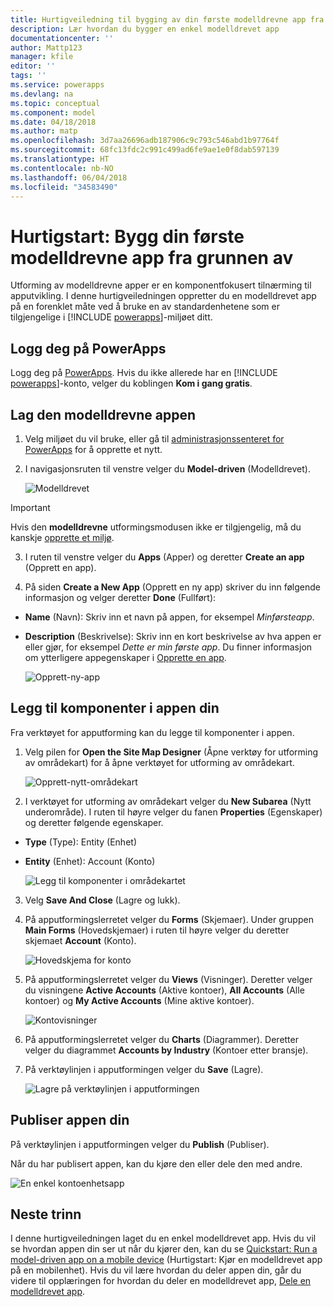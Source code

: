 ```yaml
---
title: Hurtigveiledning til bygging av din første modelldrevne app fra grunnen av med PowerApps | Microsoft Docs
description: Lær hvordan du bygger en enkel modelldrevet app
documentationcenter: ''
author: Mattp123
manager: kfile
editor: ''
tags: ''
ms.service: powerapps
ms.devlang: na
ms.topic: conceptual
ms.component: model
ms.date: 04/18/2018
ms.author: matp
ms.openlocfilehash: 3d7aa26696adb187906c9c793c546abd1b97764f
ms.sourcegitcommit: 68fc13fdc2c991c499ad6fe9ae1e0f8dab597139
ms.translationtype: HT
ms.contentlocale: nb-NO
ms.lasthandoff: 06/04/2018
ms.locfileid: "34583490"
---
```

# <a name="quickstart-build-your-first-model-driven-app-from-scratch"></a>Hurtigstart: Bygg din første modelldrevne app fra grunnen av
Utforming av modelldrevne apper er en komponentfokusert tilnærming til apputvikling. I denne hurtigveiledningen oppretter du en modelldrevet app på en forenklet måte ved å bruke en av standardenhetene som er tilgjengelige i [!INCLUDE [powerapps](../../includes/powerapps.md)]-miljøet ditt. 

## <a name="sign-in-to-powerapps"></a>Logg deg på PowerApps
Logg deg på [PowerApps](https://web.powerapps.com/). Hvis du ikke allerede har en [!INCLUDE [powerapps](../../includes/powerapps.md)]-konto, velger du koblingen **Kom i gang gratis**. 

## <a name="create-your-model-driven-app"></a>Lag den modelldrevne appen

1.  Velg miljøet du vil bruke, eller gå til [administrasjonssenteret for PowerApps](https://admin.powerapps.com/) for å opprette et nytt.
2.  I navigasjonsruten til venstre velger du **Model-driven** (Modelldrevet). 

    ![Modelldrevet](media/build-first-model-driven-app/choose-design-mode.png)

  > [!IMPORTANT]
  > Hvis den **modelldrevne** utformingsmodusen ikke er tilgjengelig, må du kanskje [opprette et miljø](https://docs.microsoft.com/powerapps/administrator/create-environment).   

3. I ruten til venstre velger du **Apps** (Apper) og deretter **Create an app** (Opprett en app).

4.  På siden **Create a New App** (Opprett en ny app) skriver du inn følgende informasjon og velger deretter **Done** (Fullført): 
  - **Name** (Navn): Skriv inn et navn på appen, for eksempel *Minførsteapp*. 
  - **Description** (Beskrivelse): Skriv inn en kort beskrivelse av hva appen er eller gjør, for eksempel *Dette er min første app*.
Du finner informasjon om ytterligere appegenskaper i [Opprette en app](https://docs.microsoft.com/dynamics365/customer-engagement/customize/create-edit-app#create-an-app).
 
    ![Opprett-ny-app](media/build-first-model-driven-app/create-new-app.png)

## <a name="add-components-to-your-app"></a>Legg til komponenter i appen din
Fra verktøyet for apputforming kan du legge til komponenter i appen.
1.  Velg pilen for **Open the Site Map Designer** (Åpne verktøy for utforming av områdekart) for å åpne verktøyet for utforming av områdekart. 

    ![Opprett-nytt-områdekart](media/build-first-model-driven-app/new-sitemap.png)

2.  I verktøyet for utforming av områdekart velger du **New Subarea** (Nytt underområde). I ruten til høyre velger du fanen **Properties** (Egenskaper) og deretter følgende egenskaper.
  - **Type** (Type): Entity (Enhet)
  - **Entity** (Enhet): Account (Konto)

    ![Legg til komponenter i områdekartet](media/build-first-model-driven-app/sitemap.png)

3.  Velg **Save And Close** (Lagre og lukk).
4.  På apputformingslerretet velger du **Forms** (Skjemaer). Under gruppen **Main Forms** (Hovedskjemaer) i ruten til høyre velger du deretter skjemaet **Account** (Konto).

    ![Hovedskjema for konto](media/build-first-model-driven-app/main-form.png)

5.  På apputformingslerretet velger du **Views** (Visninger). Deretter velger du visningene **Active Accounts** (Aktive kontoer), **All Accounts** (Alle kontoer) og **My Active Accounts** (Mine aktive kontoer).

    ![Kontovisninger](media/build-first-model-driven-app/views.png)

6. På apputformingslerretet velger du **Charts** (Diagrammer). Deretter velger du diagrammet **Accounts by Industry** (Kontoer etter bransje).
7. På verktøylinjen i apputformingen velger du **Save** (Lagre).

    ![Lagre på verktøylinjen i apputformingen](media/build-first-model-driven-app/app-designer-toolbar.png)
 
<!-- ##  Validate your app
This step checks for component dependencies that are required for the app to work, but haven't yet been added to the app. 

1. On the app designer canvas, select the component that indicates a dependency, such as the **Forms** component. Then, on the right-pane select the **Required** tab, expand **Entity Dependencies** and then select all required dependencies. 

    ![Add dependencies](media/build-first-model-driven-app/resolve-dependencies.png)

2. Select **Add Dependencies**.
3. On the app designer toolbar, select **Save**.  -->

## <a name="publish-your-app"></a>Publiser appen din
På verktøylinjen i apputformingen velger du **Publish** (Publiser).

Når du har publisert appen, kan du kjøre den eller dele den med andre.

![En enkel kontoenhetsapp](media/build-first-model-driven-app/accounts-quickstart-app.png)

## <a name="next-steps"></a>Neste trinn
I denne hurtigveiledningen laget du en enkel modelldrevet app. Hvis du vil se hvordan appen din ser ut når du kjører den, kan du se [Quickstart: Run a model-driven app on a mobile device](../../user/run-app-client-model-driven.md) (Hurtigstart: Kjør en modelldrevet app på en mobilenhet).
Hvis du vil lære hvordan du deler appen din, går du videre til opplæringen for hvordan du deler en modelldrevet app, [Dele en modelldrevet app](share-model-driven-app.md).

